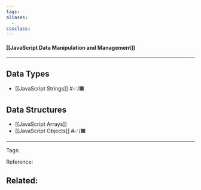 ```yaml
---
tags: 
aliases: 
  - 
cssclass: 
---
```


#### [[JavaScript Data Manipulation and Management]]

---

## Data Types

- [[JavaScript Strings]] #✅️/🟧️ 

## Data Structures

- [[JavaScript Arrays]]
- [[JavaScript Objects]] #✅️/🟧️

---
Tags: 

Reference:

Related:
- 
